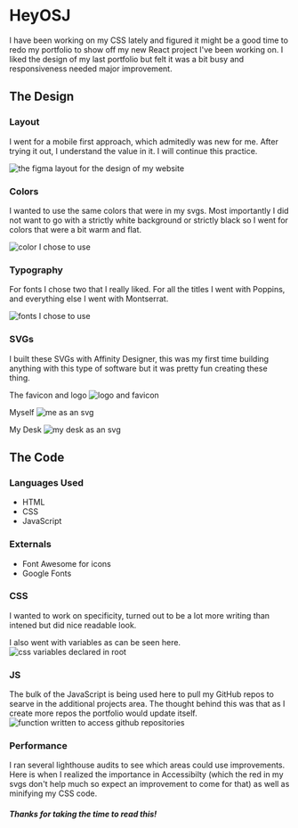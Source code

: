 # HeyOSJ

I have been working on my CSS lately and figured it might be a good time to redo my portfolio to show off my new React project I've been working on. I liked the design of my last portfolio but felt it was a bit busy and responsiveness needed major improvement.

## The Design

### Layout

I went for a mobile first approach, which admitedly was new for me. After trying it out, I understand the value in it. I will continue this practice.

![the figma layout for the design of my website](./imgs/markdown-imgs/layout.png)

### Colors

I wanted to use the same colors that were in my svgs. Most importantly I did not want to go with a strictly white background or strictly black so I went for colors that were a bit warm and flat.

![color I chose to use](./imgs/markdown-imgs/colors.png)

### Typography

For fonts I chose two that I really liked. For all the titles I went with Poppins, and everything else I went with Montserrat.

![fonts I chose to use](./imgs/markdown-imgs/fonts.png)

### SVGs

I built these SVGs with Affinity Designer, this was my first time building anything with this type of software but it was pretty fun creating these thing.

The favicon and logo
![logo and favicon](./imgs/markdown-imgs/logo.png)

Myself
![me as an svg](./imgs/markdown-imgs/me.png)

My Desk
![my desk as an svg](./imgs/markdown-imgs/desk.png)

## The Code

### Languages Used

-   HTML
-   CSS
-   JavaScript

### Externals

-   Font Awesome for icons
-   Google Fonts

### CSS

I wanted to work on specificity, turned out to be a lot more writing than intened but did nice readable look.

I also went with variables as can be seen here.
![css variables declared in root](./imgs/markdown-imgs/cssvariables.png)

### JS

The bulk of the JavaScript is being used here to pull my GitHub repos to searve in the additional projects area. The thought behind this was that as I create more repos the portfolio would update itself.
![function written to access github repositories](./imgs/markdown-imgs/github.png)

### Performance

I ran several lighthouse audits to see which areas could use improvements. Here is when I realized the importance in Accessibilty (which the red in my svgs don't help much so expect an improvement to come for that) as well as minifying my CSS code.

##### Thanks for taking the time to read this!
